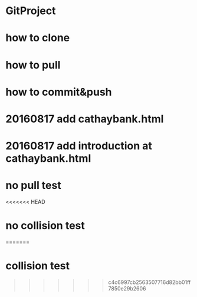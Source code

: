 # GitProject
# how to clone
# how to pull
# how to commit&push
# 20160817 add cathaybank.html
# 20160817 add introduction at cathaybank.html 
# no pull test
<<<<<<< HEAD
# no collision test
=======
# collision test

>>>>>>> c4c6997cb2563507716d82bb01ff7850e29b2606
